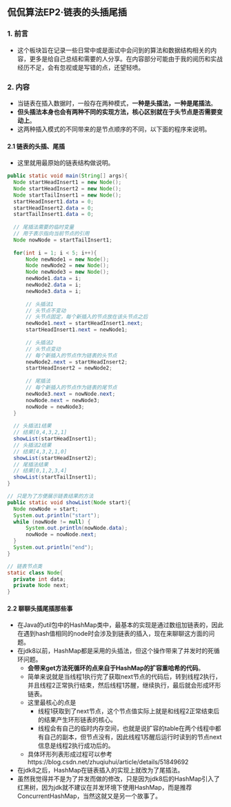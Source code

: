 ## 侃侃算法EP2·链表的头插尾插

### 1. 前言

- 这个板块旨在记录一些日常中或是面试中会问到的算法和数据结构相关的内容，更多是给自己总结和需要的人分享。在内容部分可能由于我的阅历和实战经历不足，会有忽视或是写错的点，还望轻喷。



### 2. 内容

- 当链表在插入数据时，一般存在两种模式，**一种是头插法，一种是尾插法**。
- **但头插法本身也会有两种不同的实现方法，核心区别就在于头节点是否需要变动上**。
- 这两种插入模式的不同带来的是节点顺序的不同，以下面的程序来说明。

#### 2.1 链表的头插、尾插

  - 这里就用最原始的链表结构做说明。

  ```java
public static void main(String[] args){
	Node startHeadInsert1 = new Node();
    Node startHeadInsert2 = new Node();
    Node startTailInsert1 = new Node();
	startHeadInsert1.data = 0;
    startHeadInsert2.data = 0;
    startTailInsert1.data = 0;
    
    // 尾插法需要的临时变量
    // 用于表示指向当前节点的引用
    Node nowNode = startTailInsert1;
      
    for(int i = 1; i < 5; i++){
		Node newNode1 = new Node();
        Node newNode2 = new Node();
        Node newNode3 = new Node();
        newNode1.data = i;
        newNode2.data = i;
        newNode3.data = i;
        
        // 头插法1
        // 头节点不变动
        // 头节点固定，每个新插入的节点放在该头节点之后
        newNode1.next = startHeadInsert1.next;
        startHeadInsert1.next = newNode1;
        
        // 头插法2
        // 头节点变动
        // 每个新插入的节点作为链表的头节点
        newNode2.next = startHeadInsert2;
        startHeadInsert2 = newNode2;
        
        // 尾插法
        // 每个新插入的节点作为链表的尾节点
        newNode3.next = nowNode.next;
        nowNode.next = newNode3;
        nowNode = newNode3;
	}
    
    // 头插法1结果
   	// 结果[0,4,3,2,1]
    showList(startHeadInsert1);
    // 头插法2结果
    // 结果[4,3,2,1,0]
    showList(startHeadInsert2);
    // 尾插法结果
    // 结果[0,1,2,3,4]
    showList(startTailInsert1);
}

// 只是为了方便展示链表结果的方法
public static void showList(Node start){
    Node nowNode = start;
  	System.out.println("start");
  	while (nowNode != null) {
  		System.out.println(nowNode.data);
  		nowNode = nowNode.next;
  	}
  	System.out.println("end");
}
  
// 链表节点类
static class Node{
    private int data;
    private Node next;
}
  ```

#### 2.2 聊聊头插尾插那些事

  - 在Java的util包中的HashMap类中，最基本的实现是通过数组加链表的，因此在遇到hash值相同的node时会涉及到链表的插入，现在来聊聊这方面的问题。
  - 在jdk8以前，HashMap都是采用的头插法，但这个操作带来了并发时的死循环问题。
      - **会带来get方法死循环的点来自于HashMap的扩容重哈希的代码**。
    - 简单来说就是当线程1执行完了获取next节点的代码后，转到线程2执行，并且线程2正常执行结束，然后线程1苏醒，继续执行，最后就会形成环形链表。
    - 这里最核心的点是
      - 线程1获取到了next节点，这个节点值实际上就是和线程2正常结束后的结果产生环形链表的核心。
      - 线程会有自己的临时内存空间，也就是说扩容的table在两个线程中都有自己的副本，但节点没有，因此线程1苏醒后运行时读到的节点next信息是线程2执行成功后的。
    - 具体环形列表形成过程可以参考https://blog.csdn.net/zhuqiuhui/article/details/51849692
- 在jdk8之后，HashMap在链表插入的实现上就改为了尾插法。
- 虽然我觉得并不是为了并发而做的修改，只是因为jdk8后的HashMap引入了红黑树，因为jdk就不建议在并发环境下使用HashMap，而是推荐ConcurrentHashMap，当然这就又是另一个故事了。

